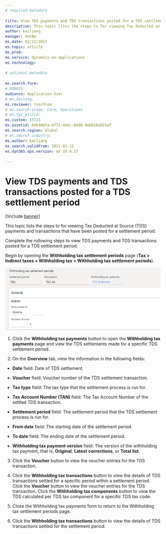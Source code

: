 ```yaml
---
# required metadata

title: View TDS payments and TDS transactions posted for a TDS settlement period
description: This topic lists the steps to for viewing Tax Deducted at Source (TDS) payments and transactions that have been posted for a settlement period.
author: kailiang
manager: AnnBe
ms.date: 02/12/2021
ms.topic: article
ms.prod: 
ms.service: dynamics-ax-applications
ms.technology: 

# optional metadata

ms.search.form: 
# ROBOTS: 
audience: Application User
# ms.devlang: 
ms.reviewer: roschlom
# ms.search.scope: Core, Operations
# ms.tgt_pltfrm: 
ms.custom: 15721
ms.assetid: b4b406fa-b772-44ec-8dd8-8eb818a921ef
ms.search.region: Global
# ms.search.industry: 
ms.author: kailiang
ms.search.validFrom: 2021-02-12
ms.dyn365.ops.version: AX 10.0.17

---
```


# View TDS payments and TDS transactions posted for a TDS settlement period

[!include [banner](../includes/banner.md)]

This topic lists the steps to for viewing Tax Deducted at Source (TDS) payments and transactions that have been posted for a settlement period. 

Complete the rollowing steps to view TDS payments and TDS transactions posted for a TDS settlement period.

Begin by opening the **Withholding tax settlement periods** page (**Tax > Indirect taxes > Withholding tax > Withholding tax settlement periods**).

 [![Withholding tax settlement periods](./media/apac-ind-TDS-50.png)](./media/apac-ind-TDS-50.png)

1. Click the **Withholding tax payments** button to open the **Withholding tax payments** page and view the TDS settlements made for a specific TDS settlement period.

2. On the **Overview** tab, view the information in the following fields:

- **Date** field: Date of TDS settlement.

- **Voucher** field: Voucher number of the TDS settlement transaction.

- **Tax type** field: The tax type that the settlement process is run for.

- **Tax Account Number (TAN)** field: The Tax Account Number of the settled TDS transaction.

- **Settlement** **period** field: The settlement period that the TDS settlement process is run for.

- **From date** field: The starting date of the settlement period.

- **To date** field: The ending date of the settlement period.

- **Withholding tax payment version** field: The version of the withholding tax payment, that is, **Original**, **Latest** **corrections**, or **Total** **list**.

3. Click the **Voucher** button to view the voucher entries for the TDS transaction.

4. Click the **Withholding tax transactions** button to view the details of TDS transactions settled for a specific period within a settlement period. Click the **Voucher** button to view the voucher entries for the TDS transaction. Click the **Withholding tax components** button to view the TDS calculated per TDS tax component for a specific TDS tax code.

5. Close the Withholding tax payments form to return to the Withholding tax settlement periods page.

6. Click the **Withholding tax transactions** button to view the details of TDS transactions settled for the settlement period.
